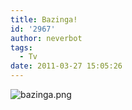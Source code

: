 ```yaml
---
title: Bazinga!
id: '2967'
author: neverbot
tags:
  - Tv
date: 2011-03-27 15:05:26
---
```


![bazinga.png](./bazinga.png)